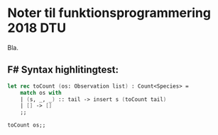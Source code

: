 # Noter til funktionsprogrammering 2018 DTU

Bla.

## F# Syntax highlitingtest:

```fsharp
let rec toCount (os: Observation list) : Count<Species> = 
    match os with
    | (s, _, _) :: tail -> insert s (toCount tail)
    | [] -> []
    ;;

toCount os;;
```
